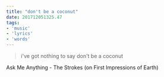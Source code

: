 ```yaml
---
title: "don't be a coconut"
date: 201712051325.47
tags:
- 'music'
- 'lyrics'
- 'words'
---
```


> i've got nothing to say don't be a coconut

Ask Me Anything - The Strokes (on First Impressions of Earth)
